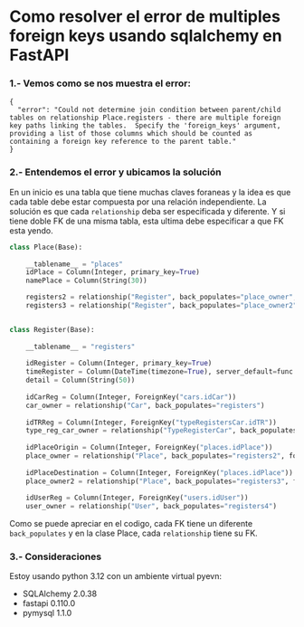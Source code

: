 # Como resolver el error de multiples foreign keys usando sqlalchemy en FastAPI

### 1.- Vemos como se nos muestra el error:

```http
{
  "error": "Could not determine join condition between parent/child tables on relationship Place.registers - there are multiple foreign key paths linking the tables.  Specify the 'foreign_keys' argument, providing a list of those columns which should be counted as containing a foreign key reference to the parent table."
}
```

### 2.- Entendemos el error y ubicamos la solución

En un inicio es una tabla que tiene muchas claves foraneas y la idea es que cada table debe estar compuesta por una relación independiente. La solución es que cada `relationship` deba ser especificada y diferente. Y si tiene doble FK de una misma tabla, esta ultima debe especificar a que FK esta yendo.

```python
class Place(Base):
    
    __tablename__ = "places"
    idPlace = Column(Integer, primary_key=True)
    namePlace = Column(String(30))

    registers2 = relationship("Register", back_populates="place_owner", foreign_keys="[Register.idPlaceOrigin]")
    registers3 = relationship("Register", back_populates="place_owner2", foreign_keys="[Register.idPlaceDestination]")


class Register(Base):
    
    __tablename__ = "registers"
    
    idRegister = Column(Integer, primary_key=True)
    timeRegister = Column(DateTime(timezone=True), server_default=func.now())
    detail = Column(String(50))
    
    idCarReg = Column(Integer, ForeignKey("cars.idCar"))     
    car_owner = relationship("Car", back_populates="registers")
    
    idTRReg = Column(Integer, ForeignKey("typeRegistersCar.idTR"))    
    type_reg_car_owner = relationship("TypeRegisterCar", back_populates="registers")
    
    idPlaceOrigin = Column(Integer, ForeignKey("places.idPlace"))        
    place_owner = relationship("Place", back_populates="registers2", foreign_keys=[idPlaceOrigin])
    
    idPlaceDestination = Column(Integer, ForeignKey("places.idPlace"))    
    place_owner2 = relationship("Place", back_populates="registers3", foreign_keys=[idPlaceDestination])
    
    idUserReg = Column(Integer, ForeignKey("users.idUser"))     
    user_owner = relationship("User", back_populates="registers4")
```

Como se puede apreciar en el codigo, cada FK tiene un diferente `back_populates` y en la clase Place, cada `relationship` tiene su FK.

### 3.- Consideraciones

Estoy usando python 3.12 con un ambiente virtual pyevn:
 - SQLAlchemy 2.0.38
 - fastapi 0.110.0
 - pymysql 1.1.0